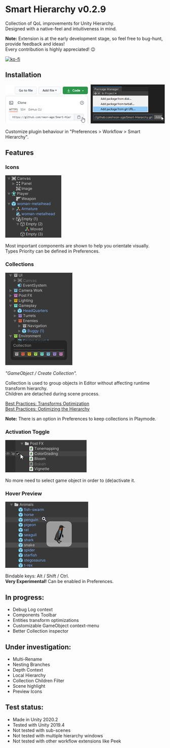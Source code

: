 # Smart Hierarchy v0.2.9

Collection of QoL improvements for Unity Hierarchy.\
Designed with a native-feel and intuitiveness in mind.

**Note:** Extension is at the early development stage, so feel free to bug-hunt, provide feedback and ideas!\
Every contribution is highly appreciated! 😉

[![ko-fi](https://www.ko-fi.com/img/githubbutton_sm.svg)](https://ko-fi.com/L4L02M51R)

## Installation
![Installation](.github/images/Installation.png)

Customize plugin behaviour in "Preferences > Workflow > Smart Hierarchy".

## Features
### Icons
![Icons](.github/images/Icons.png)

Most important components are shown to help you orientate visually.\
Types Priority can be defined in Preferences.

### Collections
![Collections](.github/images/Collections.png)

*"GameObject / Create Collection".*

Collection is used to group objects in Editor without affecting runtime transform hierarchy.\
Children are detached during scene process.

[Best Practices: Transforms Optimization](https://unity.com/ru/how-to/best-practices-performance-optimization-unity#transforms) \
[Best Practices: Optimizing the Hierarchy](https://blogs.unity3d.com/ru/2017/06/29/best-practices-from-the-spotlight-team-optimizing-the-hierarchy/)

**Note:** There is an option in Preferences to keep collections in Playmode.

### Activation Toggle
![Activation Toggle](.github/images/ActivationToggle.png)

No more need to select game object in order to (de)activate it.

### Hover Preview
![Hover Preview](.github/images/HoverPreview.png)

Bindable keys: Alt / Shift / Ctrl.\
**Very Experimental!** Can be enabled in Preferences.

## In progress:
* Debug Log context
* Components Toolbar
* Entities transform optimizations
* Customizable GameObject context-menu
* Better Collection inspector

## Under investigation:
* Multi-Rename
* Nesting Branches
* Depth Context
* Local Hierarchy
* Collection Children Filter
* Scene highlight
* Preview Icons

## Test status:
* Made in Unity 2020.2 
* Tested with Unity 2019.4
* Not tested with sub-scenes
* Not tested with multiple hierarchy windows
* Not tested with other workflow extensions like Peek
